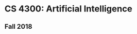 CS 4300: Artificial Intelligence
===============================================

Fall 2018
-----------


